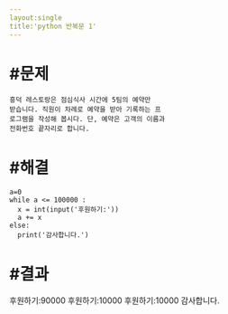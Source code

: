```yaml
---
layout:single
title:'python 반복문 1'
---
```

# #문제
~~~
흥덕 레스토랑은 점심식사 시간에 5팀의 예약만
받습니다. 직원이 차례로 예약을 받아 기록하는 프
로그램을 작성해 봅시다. 단, 예약은 고객의 이름과
전화번호 끝자리로 합니다.
~~~
# #해결
~~~
a=0
while a <= 100000 :
  x = int(input('후원하기:'))
  a += x
else:
  print('감사합니다.')
~~~
# #결과
후원하기:90000
후원하기:10000
후원하기:10000
감사합니다.
